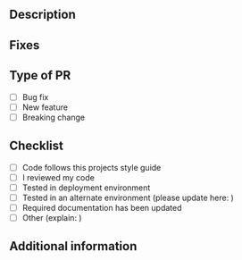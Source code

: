 ## Description

## Fixes

## Type of PR
- [ ] Bug fix
- [ ] New feature
- [ ] Breaking change

## Checklist
- [ ] Code follows this projects style guide
- [ ] I reviewed my code
- [ ] Tested in deployment environment
- [ ] Tested in an alternate environment (please update here: )
- [ ] Required documentation has been updated
- [ ] Other (explain: )

## Additional information
